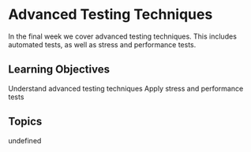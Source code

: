# Advanced Testing Techniques

In the final week we cover advanced testing techniques. This includes automated tests, as well as stress and performance tests.

## Learning Objectives
Understand advanced testing techniques
Apply stress and performance tests

## Topics
undefined